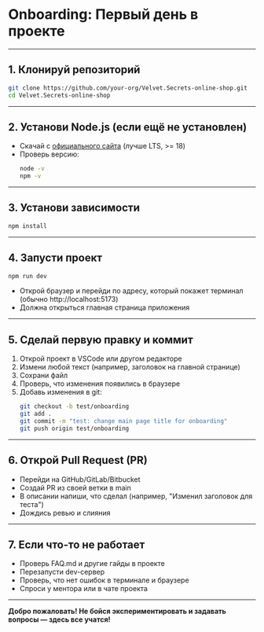 # Onboarding: Первый день в проекте

---

## 1. Клонируй репозиторий
```bash
git clone https://github.com/your-org/Velvet.Secrets-online-shop.git
cd Velvet.Secrets-online-shop
```

---

## 2. Установи Node.js (если ещё не установлен)
- Скачай с [официального сайта](https://nodejs.org/) (лучше LTS, >= 18)
- Проверь версию:
  ```bash
  node -v
  npm -v
  ```

---

## 3. Установи зависимости
```bash
npm install
```

---

## 4. Запусти проект
```bash
npm run dev
```
- Открой браузер и перейди по адресу, который покажет терминал (обычно http://localhost:5173)
- Должна открыться главная страница приложения

---

## 5. Сделай первую правку и коммит
1. Открой проект в VSCode или другом редакторе
2. Измени любой текст (например, заголовок на главной странице)
3. Сохрани файл
4. Проверь, что изменения появились в браузере
5. Добавь изменения в git:
   ```bash
   git checkout -b test/onboarding
   git add .
   git commit -m "test: change main page title for onboarding"
   git push origin test/onboarding
   ```

---

## 6. Открой Pull Request (PR)
- Перейди на GitHub/GitLab/Bitbucket
- Создай PR из своей ветки в main
- В описании напиши, что сделал (например, "Изменил заголовок для теста")
- Дождись ревью и слияния

---

## 7. Если что-то не работает
- Проверь FAQ.md и другие гайды в проекте
- Перезапусти dev-сервер
- Проверь, что нет ошибок в терминале и браузере
- Спроси у ментора или в чате проекта

---

**Добро пожаловать! Не бойся экспериментировать и задавать вопросы — здесь все учатся!** 